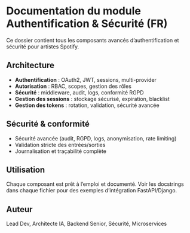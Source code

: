 # Documentation du module Authentification & Sécurité (FR)

Ce dossier contient tous les composants avancés d’authentification et sécurité pour artistes Spotify.

## Architecture
- **Authentification** : OAuth2, JWT, sessions, multi-provider
- **Autorisation** : RBAC, scopes, gestion des rôles
- **Sécurité** : middleware, audit, logs, conformité RGPD
- **Gestion des sessions** : stockage sécurisé, expiration, blacklist
- **Gestion des tokens** : rotation, validation, sécurité avancée

## Sécurité & conformité
- Sécurité avancée (audit, RGPD, logs, anonymisation, rate limiting)
- Validation stricte des entrées/sorties
- Journalisation et traçabilité complète

## Utilisation
Chaque composant est prêt à l’emploi et documenté. Voir les docstrings dans chaque fichier pour des exemples d’intégration FastAPI/Django.

## Auteur
Lead Dev, Architecte IA, Backend Senior, Sécurité, Microservices

